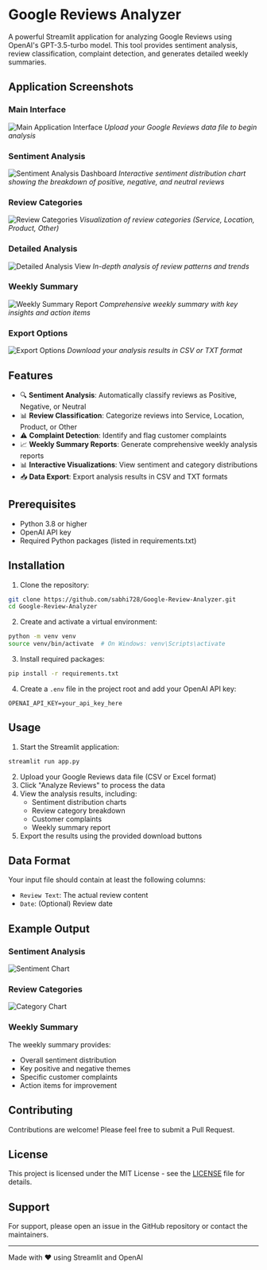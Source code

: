 # Google Reviews Analyzer

A powerful Streamlit application for analyzing Google Reviews using OpenAI's GPT-3.5-turbo model. This tool provides sentiment analysis, review classification, complaint detection, and generates detailed weekly summaries.

## Application Screenshots

### Main Interface
![Main Application Interface](image/upload.png)
*Upload your Google Reviews data file to begin analysis*

### Sentiment Analysis
![Sentiment Analysis Dashboard](image/Sentiment.png)
*Interactive sentiment distribution chart showing the breakdown of positive, negative, and neutral reviews*

### Review Categories
![Review Categories](image/1.png)
*Visualization of review categories (Service, Location, Product, Other)*

### Detailed Analysis
![Detailed Analysis View](image/2.png)
*In-depth analysis of review patterns and trends*

### Weekly Summary
![Weekly Summary Report](image/3.png)
*Comprehensive weekly summary with key insights and action items*

### Export Options
![Export Options](image/4.png)
*Download your analysis results in CSV or TXT format*

## Features

- 🔍 **Sentiment Analysis**: Automatically classify reviews as Positive, Negative, or Neutral
- 📊 **Review Classification**: Categorize reviews into Service, Location, Product, or Other
- ⚠️ **Complaint Detection**: Identify and flag customer complaints
- 📈 **Weekly Summary Reports**: Generate comprehensive weekly analysis reports
- 📊 **Interactive Visualizations**: View sentiment and category distributions
- 📥 **Data Export**: Export analysis results in CSV and TXT formats

## Prerequisites

- Python 3.8 or higher
- OpenAI API key
- Required Python packages (listed in requirements.txt)

## Installation

1. Clone the repository:
```bash
git clone https://github.com/sabhi728/Google-Review-Analyzer.git
cd Google-Review-Analyzer
```

2. Create and activate a virtual environment:
```bash
python -m venv venv
source venv/bin/activate  # On Windows: venv\Scripts\activate
```

3. Install required packages:
```bash
pip install -r requirements.txt
```

4. Create a `.env` file in the project root and add your OpenAI API key:
```
OPENAI_API_KEY=your_api_key_here
```

## Usage

1. Start the Streamlit application:
```bash
streamlit run app.py
```

2. Upload your Google Reviews data file (CSV or Excel format)
3. Click "Analyze Reviews" to process the data
4. View the analysis results, including:
   - Sentiment distribution charts
   - Review category breakdown
   - Customer complaints
   - Weekly summary report
5. Export the results using the provided download buttons

## Data Format

Your input file should contain at least the following columns:
- `Review Text`: The actual review content
- `Date`: (Optional) Review date

## Example Output

### Sentiment Analysis
![Sentiment Chart](image/Sentiment.png)

### Review Categories
![Category Chart](image/1.png)

### Weekly Summary
The weekly summary provides:
- Overall sentiment distribution
- Key positive and negative themes
- Specific customer complaints
- Action items for improvement

## Contributing

Contributions are welcome! Please feel free to submit a Pull Request.

## License

This project is licensed under the MIT License - see the [LICENSE](LICENSE) file for details.

## Support

For support, please open an issue in the GitHub repository or contact the maintainers.

---

Made with ❤️ using Streamlit and OpenAI 